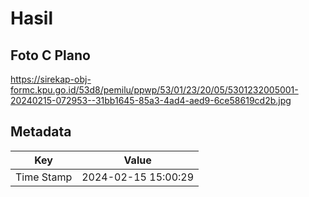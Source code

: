 # Hasil

## Foto C Plano

https://sirekap-obj-formc.kpu.go.id/53d8/pemilu/ppwp/53/01/23/20/05/5301232005001-20240215-072953--31bb1645-85a3-4ad4-aed9-6ce58619cd2b.jpg


## Metadata

| Key        | Value               |
| ---------- | ------------------- |
| Time Stamp | 2024-02-15 15:00:29 |



